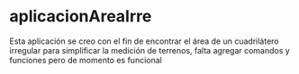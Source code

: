 # aplicacionAreaIrre
Esta aplicación se creo con el fin de encontrar el área de un cuadrilátero irregular para simplificar la medición de terrenos, falta agregar comandos y funciones pero de momento es funcional 
